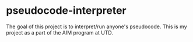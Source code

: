 # pseudocode-interpreter
The goal of this project is to interpret/run anyone's pseudocode. This is my project as a part of the AIM program at UTD.
